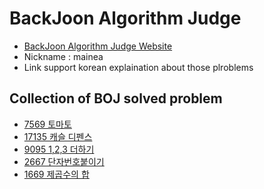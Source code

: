# BackJoon Algorithm Judge
- [BackJoon Algorithm Judge Website](https://www.acmicpc.net)
- Nickname : mainea
- Link support korean explaination about those plroblems

## Collection of BOJ solved problem

-  [7569 토마토](https://dev-wd.github.io/algorithm/2019-11-23-algorithm-backjoon7569/)
-  [17135 캐슬 디펜스](https://dev-wd.github.io/algorithm/2019-11-25-algorithm-backjoon17135/)
-  [9095 1,2,3 더하기](https://dev-wd.github.io/algorithm/backjoon9095/)
-  [2667 단자번호붙이기](https://dev-wd.github.io/algorithm/boj2667/)
-  [1669 제곱수의 합](https://dev-wd.github.io/algorithm/backjooon1669/)
